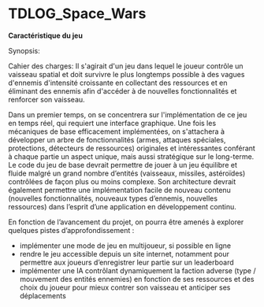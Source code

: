 # TDLOG_Space_Wars

**Caractéristique du jeu**

Synopsis:

Cahier des charges:
Il s'agirait d'un jeu dans lequel le joueur contrôle un vaisseau spatial et doit survivre le plus longtemps possible à des vagues d'ennemis d'intensité croissante en collectant des ressources et en éliminant des ennemis afin d'accéder à de nouvelles fonctionnalités et renforcer son vaisseau.



Dans un premier temps, on se concentrera sur l'implémentation de ce jeu en temps réel, qui requiert une interface graphique. Une fois les mécaniques de base efficacement implémentées, on s'attachera à développer un arbre de fonctionnalités (armes, attaques spéciales, protections, détecteurs de ressources) originales et intéressantes conférant à chaque partie un aspect unique, mais aussi stratégique sur le long-terme. Le code du jeu de base devrait permettre de jouer à un jeu équilibre et fluide malgré un grand nombre d’entités (vaisseaux, missiles, astéroïdes) contrôlées de façon plus ou moins complexe. Son architecture devrait également permettre une implémentation facile de nouveau contenu (nouvelles fonctionnalités, nouveaux types d’ennemis, nouvelles ressources) dans l’esprit d’une application en développement continu.

En fonction de l’avancement du projet, on pourra être amenés à explorer quelques pistes d’approfondissement :
- implémenter une mode de jeu en multijoueur, si possible en ligne
- rendre le jeu accessible depuis un site internet, notamment pour permettre aux joueurs d’enregistrer leur partie sur un leaderboard
- implémenter une IA contrôlant dynamiquement la faction adverse (type / mouvement des entités ennemies) en fonction de ses ressources et des choix du joueur pour mieux contrer son vaisseau et anticiper ses déplacements
